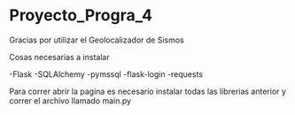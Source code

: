 # Proyecto_Progra_4
 Gracias por utilizar el Geolocalizador de Sismos

Cosas necesarias a instalar

-Flask
-SQLAlchemy
-pymssql
-flask-login
-requests

Para correr abrir la pagina es necesario instalar todas las librerias anterior y correr el archivo llamado main.py
